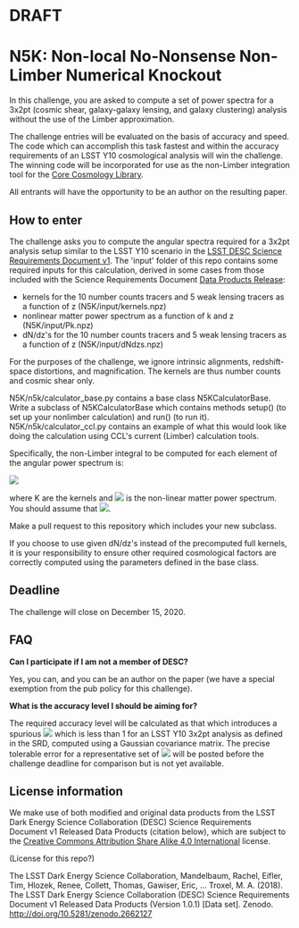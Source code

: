 # DRAFT

# N5K: Non-local No-Nonsense Non-Limber Numerical Knockout

In this challenge, you are asked to compute a set of power spectra for a 3x2pt (cosmic shear, galaxy-galaxy lensing, and galaxy clustering) analysis without the use of the Limber approximation.

The challenge entries will be evaluated on the basis of accuracy and speed. The code which can accomplish this task fastest and within the accuracy requirements of an LSST Y10 cosmological analysis will win the challenge. The winning code will be incorporated for use as the non-Limber integration tool for the [Core Cosmology Library](https://github.com/LSSTDESC/CCL/).

All entrants will have the opportunity to be an author on the resulting paper.

## How to enter

The challenge asks you to compute the angular spectra required for a 3x2pt analysis setup similar to the LSST Y10 scenario in the [LSST DESC Science Requirements Document v1](https://arxiv.org/pdf/1809.01669.pdf). The 'input' folder of this repo contains some required inputs for this calculation, derived in some cases from those included with the Science Requirements Document [Data Products Release](https://zenodo.org/record/2662127#.X2NtDobTWEA):
- kernels for the 10 number counts tracers and 5 weak lensing tracers as a function of z  (N5K/input/kernels.npz)
- nonlinear matter power spectrum as a function of k and z (N5K/input/Pk.npz)
- dN/dz's for the 10 number counts tracers and 5 weak lensing tracers as a function of z (N5K/input/dNdzs.npz)

For the purposes of the challenge, we ignore intrinsic alignments, redshift-space distortions, and magnification. The kernels are thus number counts and cosmic shear only.

N5K/n5k/calculator\_base.py contains a base class N5KCalculatorBase. Write a subclass of N5KCalculatorBase which contains methods setup() (to set up your nonlimber calculation) and run() (to run it). N5K/n5k/calculator\_ccl.py contains an example of what this would look like doing the calculation using CCL's current (Limber) calculation tools.

Specifically, the non-Limber integral to be computed for each element of the angular power spectrum is:

<img src="https://render.githubusercontent.com/render/math?math=C_\ell = \frac{2}{\pi} \int_0^\infty dz_1 K(z_1) \int_0^\infty dz_2 K(z_2) \int_0^\infty dk \, k^2 P_\delta(k,z1,z2)j_\ell(k \chi(z_1))j_\ell(k \chi(z_2))">

where K are the kernels and <img src="https://render.githubusercontent.com/render/math?math=P_\delta"> is the non-linear matter power spectrum. You should assume that <img src="https://render.githubusercontent.com/render/math?math=P_\delta(k,z_1,z_2) = \sqrt{P_\delta(k,z_1)P_\delta(k,z_2)}">.

Make a pull request to this repository which includes your new subclass. 

If you choose to use given dN/dz's instead of the precomputed full kernels, it is your responsibility to ensure other required cosmological factors are correctly computed using the parameters defined in the base class.


## Deadline

The challenge will close on December 15, 2020.

## FAQ

**Can I participate if I am not a member of DESC?**

Yes, you can, and you can be an author on the paper (we have a special exemption from the pub policy for this challenge).

**What is the accuracy level I should be aiming for?**

The required accuracy level will be calculated as that which introduces a spurious <img src="https://render.githubusercontent.com/render/math?math=\chi^2"> which is less than 1 for an LSST Y10 3x2pt analysis as defined in the SRD, computed using a Gaussian covariance matrix. The precise tolerable error for a representative set of <img src="https://render.githubusercontent.com/render/math?math=\ell"> will be posted before the challenge deadline for comparison but is not yet available.

## License information

We make use of both modified and original data products from the LSST Dark Energy Science Collaboration (DESC) Science Requirements Document v1 Released Data Products (citation below), which are subject to the [Creative Commons Attribution Share Alike 4.0 International](https://creativecommons.org/licenses/by-sa/4.0/legalcode) license.

(License for this repo?)

The LSST Dark Energy Science Collaboration, Mandelbaum, Rachel, Eifler, Tim, Hlozek, Renee, Collett, Thomas, Gawiser, Eric, … Troxel, M. A. (2018). The LSST Dark Energy Science Collaboration (DESC) Science Requirements Document v1 Released Data Products (Version 1.0.1) [Data set]. Zenodo. http://doi.org/10.5281/zenodo.2662127

